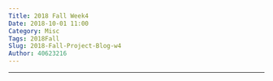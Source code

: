 ```yaml
---
Title: 2018 Fall Week4
Date: 2018-10-01 11:00
Category: Misc
Tags: 2018Fall
Slug: 2018-Fall-Project-Blog-w4
Author: 40623216
---
```





<!-- PELICAN_END_SUMMARY -->


----



